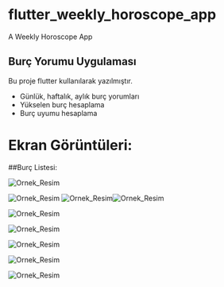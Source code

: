 # flutter_weekly_horoscope_app

A Weekly Horoscope App

## Burç Yorumu Uygulaması

Bu proje flutter kullanılarak yazılmıştır.

- Günlük, haftalık, aylık burç yorumları
- Yükselen burç hesaplama 
- Burç uyumu hesaplama

# Ekran Görüntüleri:

##Burç Listesi:

![Ornek_Resim](https://i.ibb.co/ph3Ljq0/1.png)


![Ornek_Resim](https://i.ibb.co/RP2nBqS/2.png)  ![Ornek_Resim](https://i.ibb.co/QPKzhP8/3.png)![Ornek_Resim](https://i.ibb.co/rk4GLp9/4.png)

![Ornek_Resim](https://i.ibb.co/8P4sHyd/5.png)

![Ornek_Resim](https://i.ibb.co/mRsPmKP/6.png)

![Ornek_Resim](https://i.ibb.co/TcrR7D8/7.png)

![Ornek_Resim](https://i.ibb.co/Gtxs13y/8.png)

![Ornek_Resim](https://i.ibb.co/ZzYyyTX/9.png)
